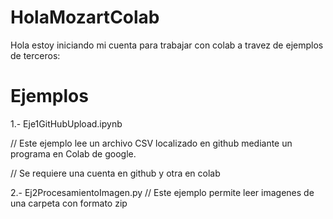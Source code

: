 # HolaMozartColab
Hola 
estoy iniciando mi cuenta para trabajar con colab a travez de ejemplos de terceros:

# Ejemplos

1.- Eje1GitHubUpload.ipynb

// Este ejemplo lee un archivo CSV localizado en github mediante un programa en Colab de google.


// Se requiere una cuenta en github y otra en colab



2.- Ej2ProcesamientoImagen.py
// Este ejemplo permite leer imagenes de una carpeta con formato zip

